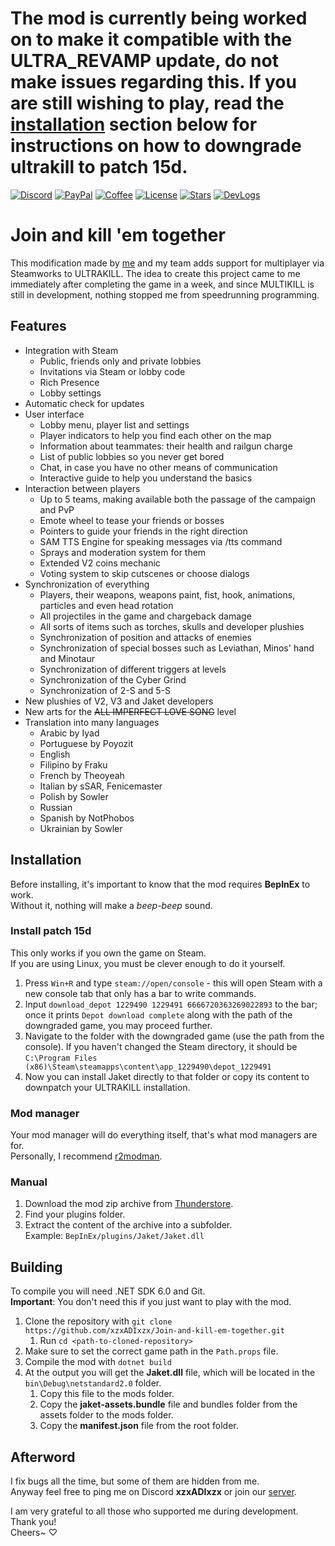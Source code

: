 # The mod is currently being worked on to make it compatible with the ULTRA_REVAMP update, do not make issues regarding this. If you are still wishing to play, read the [installation](#installation) section below for instructions on how to downgrade ultrakill to patch 15d.

[![Discord](https://img.shields.io/badge/discord-server-5865F2?style=for-the-badge&logoColor=white&logo=discord)](https://discord.gg/USpt3hCBgn)
[![PayPal ](https://img.shields.io/badge/support%20on-paypal-003087?style=for-the-badge&logoColor=white&logo=paypal)](https://www.paypal.com/donate/?hosted_button_id=U5T68JC5LWEMU)
[![Coffee ](https://img.shields.io/badge/buy%20me%20a-coffee-FFDD00?style=for-the-badge&logoColor=white&logo=buymeacoffee)](https://www.buymeacoffee.com/adithedev)
[![License](https://img.shields.io/github/license/xzxADIxzx/Join-and-kill-em-together?style=for-the-badge)](https://github.com/xzxADIxzx/Join-and-kill-em-together/blob/main/LICENSE)
[![Stars  ](https://img.shields.io/github/stars/xzxADIxzx/Join-and-kill-em-together?style=for-the-badge&color=EA4AAA)](https://github.com/xzxADIxzx/Join-and-kill-em-together)
[![DevLogs](https://img.shields.io/badge/dev-logs-FF0033?style=for-the-badge&logoColor=white&logo=youtube)](https://www.youtube.com/playlist?list=PLcTAO30JMDuRpoBTAkvu2ELKDM74j43Tz)

# Join and kill 'em together
This modification made by [me](https://github.com/xzxADIxzx) and my team adds support for multiplayer via Steamworks to ULTRAKILL. The idea to create this project came to me immediately after completing the game in a week, and since MULTIKILL is still in development, nothing stopped me from speedrunning programming.

## Features
* Integration with Steam
   * Public, friends only and private lobbies
   * Invitations via Steam or lobby code
   * Rich Presence
   * Lobby settings
* Automatic check for updates
* User interface
   * Lobby menu, player list and settings
   * Player indicators to help you find each other on the map
   * Information about teammates: their health and railgun charge
   * List of public lobbies so you never get bored
   * Chat, in case you have no other means of communication
   * Interactive guide to help you understand the basics
* Interaction between players
   * Up to 5 teams, making available both the passage of the campaign and PvP
   * Emote wheel to tease your friends or bosses
   * Pointers to guide your friends in the right direction
   * SAM TTS Engine for speaking messages via /tts command
   * Sprays and moderation system for them
   * Extended V2 coins mechanic
   * Voting system to skip cutscenes or choose dialogs
* Synchronization of everything
   * Players, their weapons, weapons paint, fist, hook, animations, particles and even head rotation
   * All projectiles in the game and chargeback damage
   * All sorts of items such as torches, skulls and developer plushies
   * Synchronization of position and attacks of enemies
   * Synchronization of special bosses such as Leviathan, Minos' hand and Minotaur
   * Synchronization of different triggers at levels
   * Synchronization of the Cyber Grind
   * Synchronization of 2-S and 5-S
* New plushies of V2, V3 and Jaket developers
* New arts for the ~~ALL IMPERFECT LOVE SONG~~ level
* Translation into many languages
   * Arabic        by Iyad
   * Portuguese    by Poyozit
   * English
   * Filipino      by Fraku
   * French        by Theoyeah
   * Italian       by sSAR, Fenicemaster
   * Polish        by Sowler
   * Russian
   * Spanish       by NotPhobos
   * Ukrainian     by Sowler

## Installation
Before installing, it's important to know that the mod requires **BepInEx** to work.  
Without it, nothing will make a *beep-beep* sound.

### Install patch 15d
This only works if you own the game on Steam.   
If you are using Linux, you must be clever enough to do it yourself.

1. Press `Win+R` and type `steam://open/console` - this will open Steam with a new console tab that only has a bar to write commands.
2. Input `download_depot 1229490 1229491 6666720363269022893` to the bar; once it prints `Depot download complete` along with the path of the downgraded game, you may proceed further.
3. Navigate to the folder with the downgraded game (use the path from the console). If you haven't changed the Steam directory, it should be `C:\Program Files (x86)\Steam\steamapps\content\app_1229490\depot_1229491`
4. Now you can install Jaket directly to that folder or copy its content to downpatch your ULTRAKILL installation.

### Mod manager
Your mod manager will do everything itself, that's what mod managers are for.  
Personally, I recommend [r2modman](https://github.com/ebkr/r2modmanPlus).

### Manual
1. Download the mod zip archive from [Thunderstore](https://thunderstore.io/c/ultrakill/p/xzxADIxzx/Jaket).
2. Find your plugins folder.
3. Extract the content of the archive into a subfolder.  
   Example: `BepInEx/plugins/Jaket/Jaket.dll`

## Building
To compile you will need .NET SDK 6.0 and Git.  
**Important**: You don't need this if you just want to play with the mod.

1. Clone the repository with `git clone https://github.com/xzxADIxzx/Join-and-kill-em-together.git`
   1. Run `cd <path-to-cloned-repository>`
2. Make sure to set the correct game path in the `Path.props` file.
3. Compile the mod with `dotnet build`
4. At the output you will get the **Jaket.dll** file, which will be located in the `bin\Debug\netstandard2.0` folder.
   1. Copy this file to the mods folder.
   2. Copy the **jaket-assets.bundle** file and bundles folder from the assets folder to the mods folder.
   3. Copy the **manifest.json** file from the root folder.

## Afterword
I fix bugs all the time, but some of them are hidden from me.  
Anyway feel free to ping me on Discord **xzxADIxzx** or join our [server](https://discord.gg/USpt3hCBgn).

I am very grateful to all those who supported me during development. Thank you!  
Cheers~ ♡
